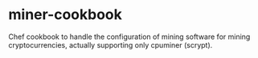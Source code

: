 miner-cookbook
==============

Chef cookbook to handle the configuration of mining software for mining cryptocurrencies, actually supporting only cpuminer (scrypt).
